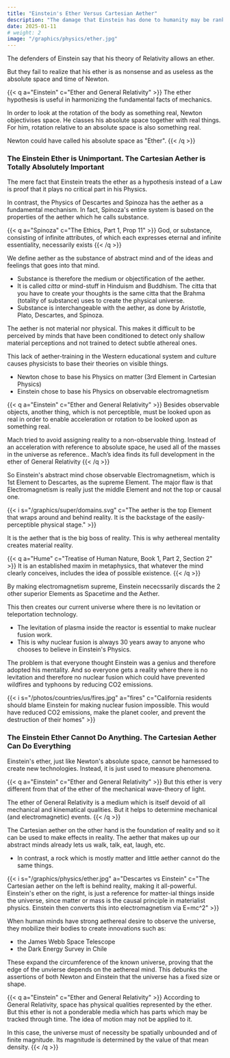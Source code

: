 ```yaml
---
title: "Einstein's Ether Versus Cartesian Aether" 
description: "The damage that Einstein has done to humanity may be ranked as follows"
date: 2025-01-11
# weight: 2
image: "/graphics/physics/ether.jpg"
---
```



The defenders of Einstein say that his theory of Relativity allows an ether. 

But they fail to realize that his ether is as nonsense and as useless as the absolute space and time of Newton.


{{< q a="Einstein" c="Ether and General Relativity" >}}
The ether hypothesis is useful in harmonizing the fundamental facts of mechanics.

In order to look at the rotation of the body as something real, Newton objectivises space. He classes his absolute space together with real things. For him, rotation relative to an absolute space is also something real. 

Newton could have called his absolute space as "Ether".
{{< /q >}}


### The Einstein Ether is Unimportant. The Cartesian Aether is Totally Absolutely Important 

The mere fact that Einstein treats the ether as a hypothesis instead of a Law is proof that it plays no critical part in his Physics. 

In contrast, the Physics of Descartes and Spinoza has the aether as a fundamental mechanism. In fact, Spinoza's entire system is based on the properties of the aether which he calls substance.

{{< q a="Spinoza" c="The Ethics, Part 1, Prop 11" >}}
God, or substance, consisting of infinite attributes, of which each expresses eternal and infinite essentiality, necessarily exists
{{< /q >}}


We define aether as the substance of abstract mind and of the ideas and feelings that goes into that mind.
- Substance is therefore the medium or objectification of the aether. 
- It is called *citta* or mind-stuff in Hinduism and Buddhism. The citta that you have to create your thoughts is the same citta that the Brahma (totality of substance) uses to create the physical universe.
- Substance is interchangeable with the aether, as done by Aristotle, Plato, Descartes, and Spinoza. 

<!-- Aether is the theoretical part. Substance or essence is the actual part.  -->


The aether is not material nor physical. This makes it difficult to be perceived by minds that have been conditioned to detect only shallow material perceptions and not trained to detect subtle athereal ones. 


This lack of aether-training in the Western educational system and culture causes physicists to base their theories on visible things.
- Newton chose to base his Physics on matter (3rd Element in Cartesian Physics)
- Einstein chose to base his Physics on observable electromagnetism


{{< q a="Einstein" c="Ether and General Relativity" >}}
Besides observable objects, another thing, which is not perceptible, must be looked upon as real in order to enable acceleration or rotation to be looked upon as something real.

Mach tried to avoid assigning reality to a non-observable thing. Instead of an acceleration with reference to absolute space, he used all of the masses in the universe as reference.. Mach’s idea finds its full development in the ether of General Relativity
{{< /q >}}


So Einstein's abstract mind chose observable Electromagnetism, which is 1st Element to Descartes, as the supreme Element. The major flaw is that Electromagnetism is really just the middle Element and not the top or causal one. 

{{< i s="/graphics/super/domains.svg" c="The aether is the top Element that wraps around and behind reality. It is the backstage of the easily-perceptible physical stage." >}}


It is the aether that is the big boss of reality. This is why aethereal mentality creates material reality. 

{{< q a="Hume" c="Treatise of Human Nature, Book 1, Part 2, Section 2" >}}
It is an established maxim in metaphysics, that whatever the mind clearly conceives, includes the idea of possible existence.
{{< /q  >}}


By making electromagnetism supreme, Einstein nececssarily discards the 2 other superior Elements as Spacetime and the Aether. 

This then creates our current universe where there is no levitation or teleportation technology. 
- The levitation of plasma inside the reactor is essential to make nuclear fusion work. 
- This is why nuclear fusion is always 30 years away to anyone who chooses to believe in Einstein's Physics.  

The problem is that everyone thought Einstein was a genius and therefore adopted his mentality. And so everyone gets a reality where there is no levitation and therefore no nuclear fusion which could have prevented wildfires and typhoons by reducing CO2 emissions. 

{{< i s="/photos/countries/us/fires.jpg" a="fires" c="California residents should blame Einstein for making nuclear fusion impossible. This would have reduced CO2 emissions, make the planet cooler, and prevent the destruction of their homes" >}}


### The Einstein Ether Cannot Do Anything. The Cartesian Aether Can Do Everything

Einstein's ether, just like Newton's absolute space, cannot be harnessed to create new technologies. Instead, it is just used to measure phenomena. 

{{< q a="Einstein" c="Ether and General Relativity" >}}
But this ether is very different from that of the ether of the mechanical wave-theory of light. 

The ether of General Relativity is a medium which is itself devoid of all mechanical and kinematical qualities. But it helps to determine mechanical (and electromagnetic) events.
{{< /q >}}

The Cartesian aether on the other hand is the foundation of reality and so it can be used to make effects in reality. The aether that makes up our abstract minds already lets us walk, talk, eat, laugh, etc. 
- In contrast, a rock which is mostly matter and little aether cannot do the same things.


{{< i s="/graphics/physics/ether.jpg" a="Descartes vs Einstein" c="The Cartesian aether on the left is behind reality, making it all-powerful. Einstein's ether on the right, is just a reference for matter-ial things inside the universe, since matter or mass is the causal principle in materialist physics. Einstein then converts this into electromagnetism via E=mc^2" >}}


When human minds have strong aethereal desire to observe the universe, they mobilize their bodies to create innovations such as:
- the James Webb Space Telescope
- the Dark Energy Survey in Chile

These expand the circumference of the known universe, proving that the edge of the unvierse depends on the aethereal mind. This debunks the assertions of both Newton and Einstein that the universe has a fixed size or shape. 

{{< q a="Einstein" c="Ether and General Relativity" >}}
According to General Relativity, space has physical qualities represented by the ether. But this ether is not a ponderable media which has parts which may be tracked through time. The idea of motion may not be applied to it. 

In this case, the universe must of necessity be spatially unbounded and of finite magnitude. Its magnitude is determined by the value of that mean density.
{{< /q >}}


<!-- Space is not physically empty.

This is because:  
- space and time have reciprocal relations
- "empty space" in its physical relation is neither homogeneous nor isotropic, compelling us to describe its state by 10 functions (the gravitation potentials `gμν`)

This makes the ether useful.  -->











<!-- Absolute time is a materialist fallacy.  -->




<!-- useless a if they actually read his 


have no idea what they are talking about. 

They do not know the history of Physics from 
not intelligent.  -->